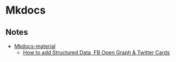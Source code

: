 # Mkdocs

## Notes

* [Mkdocs-material](https://squidfunk.github.io/mkdocs-material/)
  * [How to add Structured Data, FB Open Graph & Twitter Cards](https://github.com/squidfunk/mkdocs-material/issues/663)

